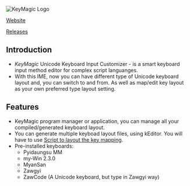 ![KeyMagic Logo](http://sites.google.com/site/thantthetkz/key.png)

[Website](http://keymagic.net/)

[Releases](https://github.com/thantthet/keymagic/releases)

## Introduction

  * *KeyMagic* Unicode Keyboard Input Customizer - is a smart keyboard input method editor for complex script languanges.
  * With this IME, now you can have different type of Unicode keyboard layout and, you can switch to and from. As well as map/edit key layout as your own preferred type layout setting.

## Features

  * KeyMagic program manager or application, you can manage all your compiled/generated keyboard layout.
  * You can generate multiple keyboad layout files, using kEditor. You will have to use [Script to layout the key mapping](http://code.google.com/p/keymagic/wiki/LayoutScripting).
  * Pre-installed keyboards:
    - Pyidaungsu MM
    - my-Win 2.3.0
    - MyanSan
    - Zawgyi
    - ZawCode (A Unicode keyboard, but type in Zawgyi way)

